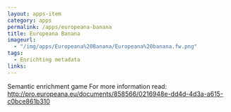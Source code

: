 ```yaml
---
layout: apps-item
category: apps
permalink: /apps/europeana-banana
title: Europeana Banana
imageurl:
  - "/img/apps/Europeana%20Banana/Europeana%20banana.fw.png"
tags:
  - Enrichting metadata
links:
---
```


Semantic enrichment game
For more information read: http://pro.europeana.eu/documents/858566/0216948e-dd4d-4d3a-a615-c0bce861b310 
